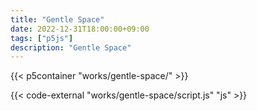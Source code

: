 ```yaml
---
title: "Gentle Space"
date: 2022-12-31T18:00:00+09:00
tags: ["p5js"]
description: "Gentle Space"
---
```


{{< p5container "works/gentle-space/" >}}

{{< code-external "works/gentle-space/script.js" "js" >}}
